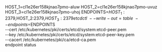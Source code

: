 

HOST_1=cl1e26er158kjnao7pmo-aluw
HOST_2=cl1e26er158kjnao7pmo-uvuz
HOST_3=cl1e26er158kjnao7pmo-uhoj
ENDPOINTS=$HOST_1:2379,$HOST_2:2379,$HOST_3:2379
etcdctl \
--write-out=table \
--endpoints=$ENDPOINTS \
--cert /etc/kubernetes/pki/certs/etcd/system:etcd-peer.pem \
--key /etc/kubernetes/pki/certs/etcd/system:etcd-peer-key.pem \
--cacert /etc/kubernetes/pki/ca/etcd-ca.pem \
endpoint status

